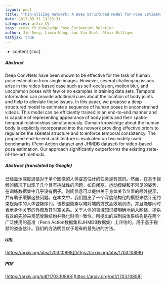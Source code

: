 ```yaml
---
layout: post
title: "Thin-Slicing Network: A Deep Structured Model for Pose Estimation in Videos"
date: 2017-03-31 13:59:31
categories: arXiv_CV
tags: arXiv_CV Knowledge Pose_Estimation Relation
author: Jie Song, Limin Wang, Luc Van Gool, Otmar Hilliges
mathjax: true
---
```


* content
{:toc}

##### Abstract
Deep ConvNets have been shown to be effective for the task of human pose estimation from single images. However, several challenging issues arise in the video-based case such as self-occlusion, motion blur, and uncommon poses with few or no examples in training data sets. Temporal information can provide additional cues about the location of body joints and help to alleviate these issues. In this paper, we propose a deep structured model to estimate a sequence of human poses in unconstrained videos. This model can be efficiently trained in an end-to-end manner and is capable of representing appearance of body joints and their spatio-temporal relationships simultaneously. Domain knowledge about the human body is explicitly incorporated into the network providing effective priors to regularize the skeletal structure and to enforce temporal consistency. The proposed end-to-end architecture is evaluated on two widely used benchmarks (Penn Action dataset and JHMDB dataset) for video-based pose estimation. Our approach significantly outperforms the existing state-of-the-art methods.

##### Abstract (translated by Google)
已经显示深度通信对于单个图像的人体姿态估计的任务是有效的。然而，在基于视频的情况下出现了几个具有挑战性的问题，如自闭塞，运动模糊和不常见的姿势，在训练数据集中几乎没有例子。时间信息可以提供关于身体关节位置的额外提示，并有助于缓解这些问题。在本文中，我们提出了一个深度结构化的模型来估计无约束视频中的人体姿势序列。该模型能够以端对端的方式高效地训练，并且能够同时表示身体关节的外观及其时空关系。关于人体的领域知识被明确地纳入网络，提供有效的先验来规范骨骼结构并强化时间一致性。所提出的端到端体系结构是在两个广泛使用的基准（Penn Action数据集和JHMDB数据集）上评估的，用于基于视频的姿态估计。我们的方法明显优于现有的最先进的方法。

##### URL
[https://arxiv.org/abs/1703.10898](https://arxiv.org/abs/1703.10898)

##### PDF
[https://arxiv.org/pdf/1703.10898](https://arxiv.org/pdf/1703.10898)

